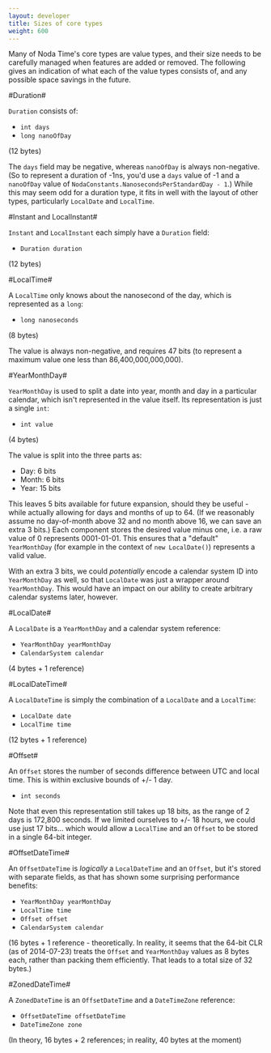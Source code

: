 ```yaml
---
layout: developer
title: Sizes of core types
weight: 600
---
```


Many of Noda Time's core types are value types, and their size needs to be carefully
managed when features are added or removed. The following gives an indication of what
each of the value types consists of, and any possible space savings in the future.

#Duration#

`Duration` consists of:

- `int days`
- `long nanoOfDay`

(12 bytes)

The `days` field may be negative, whereas `nanoOfDay` is always non-negative. (So to represent a duration of -1ns, you'd use a `days` value of -1 and a `nanoOfDay` value of `NodaConstants.NanosecondsPerStandardDay - 1`.) While this may seem odd for a duration type, it fits in well with the layout of other types, particularly `LocalDate` and `LocalTime`.

#Instant and LocalInstant#

`Instant` and `LocalInstant` each simply have a `Duration` field:

- `Duration duration`

(12 bytes)

#LocalTime#

A `LocalTime` only knows about the nanosecond of the day, which is represented as a `long`:

- `long nanoseconds`

(8 bytes)

The value is always non-negative, and requires 47 bits (to represent a maximum value one less than 86,400,000,000,000).

#YearMonthDay#

`YearMonthDay` is used to split a date into year, month and day in a particular calendar, which
isn't represented in the value itself. Its representation is just a single `int`:

- `int value`

(4 bytes)

The value is split into the three parts as:

- Day: 6 bits
- Month: 6 bits
- Year: 15 bits

This leaves 5 bits available for future expansion, should they be useful - while actually allowing 
for days and months of up to 64. (If we reasonably assume no day-of-month above 32 and no month 
above 16, we can save an extra 3 bits.) Each component stores the desired value minus one, i.e. a 
raw value of 0 represents 0001-01-01. This ensures that a "default" `YearMonthDay` (for example
in the context of `new LocalDate()`) represents a valid value.

With an extra 3 bits, we could *potentially* encode a calendar system ID into `YearMonthDay` as well,
so that `LocalDate` was just a wrapper around `YearMonthDay`. This would have an impact on our
ability to create arbitrary calendar systems later, however.

#LocalDate#

A `LocalDate` is a `YearMonthDay` and a calendar system reference:

- `YearMonthDay yearMonthDay`
- `CalendarSystem calendar`

(4 bytes + 1 reference)

#LocalDateTime#

A `LocalDateTime` is simply the combination of a `LocalDate` and a `LocalTime`:

- `LocalDate date`
- `LocalTime time`

(12 bytes + 1 reference)

#Offset#

An `Offset` stores the number of seconds difference
between UTC and local time. This is within exclusive bounds of +/- 1 day.

- `int seconds`

Note that even this representation still takes up 18 bits, as the range of 2 days is 172,800
seconds. If we limited ourselves to +/- 18 hours, we could use just 17 bits... which would allow
a `LocalTime` and an `Offset` to be stored in a single 64-bit integer.

#OffsetDateTime#

An `OffsetDateTime` is *logically* a `LocalDateTime` and an `Offset`, but it's stored with separate
fields, as that has shown some surprising performance benefits:

- `YearMonthDay yearMonthDay`
- `LocalTime time`
- `Offset offset`
- `CalendarSystem calendar`

(16 bytes + 1 reference - theoretically. In reality, it seems that the 64-bit CLR (as of 2014-07-23)
treats the `Offset` and `YearMonthDay` values as 8 bytes each, rather than packing them
efficiently. That leads to a total size of 32 bytes.)

#ZonedDateTime#

A `ZonedDateTime` is an `OffsetDateTime` and a `DateTimeZone` reference:

- `OffsetDateTime offsetDateTime`
- `DateTimeZone zone`

(In theory, 16 bytes + 2 references; in reality, 40 bytes at the moment)
